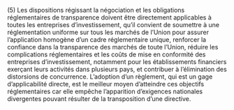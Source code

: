 (5) Les dispositions régissant la négociation et les obligations réglementaires de transparence doivent être directement applicables à toutes les entreprises d’investissement, qu’il convient de soumettre à une réglementation uniforme sur tous les marchés de l’Union pour assurer l’application homogène d’un cadre réglementaire unique, renforcer la confiance dans la transparence des marchés de toute l’Union, réduire les complications réglementaires et les coûts de mise en conformité des entreprises d’investissement, notamment pour les établissements financiers exerçant leurs activités dans plusieurs pays, et contribuer à l’élimination des distorsions de concurrence. L’adoption d’un règlement, qui est un gage d’applicabilité directe, est le meilleur moyen d’atteindre ces objectifs réglementaires car elle empêche l’apparition d’exigences nationales divergentes pouvant résulter de la transposition d’une directive.